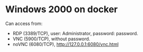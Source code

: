 # Windows 2000 on docker

Can access from:

* RDP (3389/TCP), user: Administrator, password: password.
* VNC (5900/TCP), without password.
* noVNC (6080/TCP), http://127.0.0.1:6080/vnc.html